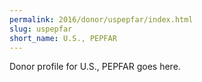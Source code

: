 ```yaml
---
permalink: 2016/donor/uspepfar/index.html
slug: uspepfar
short_name: U.S., PEPFAR
---
```


Donor profile for U.S., PEPFAR goes here.
